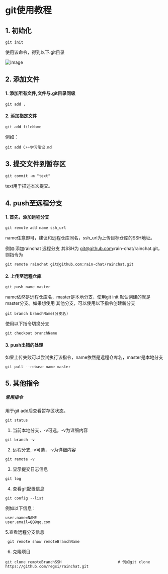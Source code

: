 # git使用教程

## 1. 初始化
```
git init
```
使用该命令，得到以下.git目录

![image](https://user-images.githubusercontent.com/75610421/187200121-fc02b3ec-a12e-4256-b48a-bc9b3f21c61c.png)

## 2. 添加文件 
#### 1. 添加所有文件,文件与.git目录同级
```
git add .
```
#### 2. 添加指定文件
```
git add fileName
```
例如：
```
git add C++学习笔记.md
```

## 3. 提交文件到暂存区
```
git commit -m "text"
```
text用于描述本次提交。

## 4. push至远程分支
#### 1. 首先，添加远程分支
```
git remote add name ssh_url
```
name任意即可，建议和远程仓库同名，ssh_url为上传目标仓库的SSH地址。

例如:添加rainchat 远程分支 其SSH为 git@github.com:rain-chat/rainchat.git，则指令为
```
git remote rainchat git@github.com:rain-chat/rainchat.git
```

#### 2. 上传至远程仓库
```
git push name master
```
name依然是远程仓库名，master是本地分支，使用git init 默认创建的就是master分支。如果想使用
其他分支，可以使用以下指令创建新分支
```
git branch branchName(分支名)
```
使用以下指令切换分支
```
git checkout branchName
```
#### 3. push出错的处理
如果上传失败可以尝试执行该指令，name依然是远程仓库名，master是本地分支
```
git pull --rebase name master
```


## 5. 其他指令
##### 常用指令
用于git add后查看暂存区状态。
```
git status
```


1. 当前本地分支，-v可选，-v为详细内容
```
git branch -v
```
2. 远程分支,-v可选，-v为详细内容
```
git remote -v
```
3. 显示提交日志信息
```
git log
```
4. 查看git配置信息
```
git config --list
```
例如以下信息：
```
user.name=NAME
user.email=QQ@qq.com
```
5.查看远程分支信息
```
 git remote show remoteBranchName
```
6. 克隆项目
```
git clone remoteBranchSSH                         # 例如git clone https://github.com/regsi/rainchat.git
```

